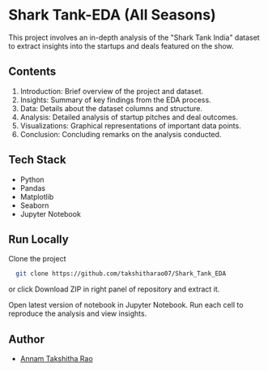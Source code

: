 
# Shark Tank-EDA (All Seasons)

This project involves an in-depth analysis of the "Shark Tank India" dataset to extract insights into the startups and deals featured on the show.


## Contents

1. Introduction: Brief overview of the project and dataset.
2. Insights: Summary of key findings from the EDA process.
3. Data: Details about the dataset columns and structure.
4. Analysis: Detailed analysis of startup pitches and deal outcomes.
5. Visualizations: Graphical representations of important data points.
6. Conclusion: Concluding remarks on the analysis conducted.
## Tech Stack

* Python
* Pandas
* Matplotlib
* Seaborn
* Jupyter Notebook


## Run Locally

Clone the project

```bash
  git clone https://github.com/takshitharao07/Shark_Tank_EDA
```

or click Download ZIP in right panel of repository and extract it.

Open latest version of notebook in Jupyter Notebook.
Run each cell to reproduce the analysis and view insights.

## Author

- [Annam Takshitha Rao](https://github.com/takshitharao07)

